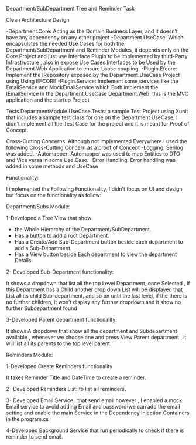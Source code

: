 Department/SubDepartment Tree and Reminder Task


Clean Architecture Design

-Department.Core: Acting as the Domain Business Layer, and it doesn’t have any dependency on any other project 
-Department.UseCase: Which encapsulates the needed Use Cases for both the Department/SubDepartment and Reminder Modules, it depends only on the Core Project and just use Interface Plugin to be implemented by third-Party Infrastructure , also in expose Use Cases Interfaces to be Used by the Department.Web Application to ensure Loose coupling.
-Plugin.Efcore: Implement the IRepository exposed by the Department.UseCase Project using Using EFCORE
-Plugin.Service: Implement some services like the EmailService and MockEmailService which Both implement the IEmailService in the Department.UseCase
Department.Web:  this is the MVC application and the startup Project

Tests.DepartmentModule.UseCase.Tests: a sample Test Project using Xunit that includes a sample test class for one on the Department UseCase, I didn’t implement all the Test Case for the project and it is meant for Proof of Concept.

Cross-Cutting Concerns:
Although not implemented Everywhere I used the following Cross-Cutting Concern as a proof of Concept
-Logging: Serilog was added.
-Automapper: Automapper was used to map Entities to DTO and Vice versa in some Use Case.
-Error Handling: Error handling was added in some methods and UseCase 

Functionality:

I implemented the Following Functionality, I didn’t focus on UI and design but focus on the functionality as follow:

Department/Subs Module:

1-Developed a Tree View that show
-	the Whole Hierarchy of the Department/SubDepartment.
-	Has a button to add a root Department.
-	Has a Create/Add Sub-Department button beside each department to add a Sub-Department.
-	Has a View button beside Each  department to view the department Details.

2- Developed Sub-Department functionality:

It shows a dropdown that list all the top Level Department, once Selected , if this Department has a Child another drop down List will be displayed that List all its child Sub-department, and so on until the last level, if the there is no further children, it won’t display any further  dropdown and it show no further Subdepartment found

3-Developed Parent department functionality:

It shows A dropdown that show all the department and Subdepartment available , whenever we choose one and press View Parent department , it will list all its parents to the top level parent. 

Reminders Module:

1-Developed Create Reminders functionality

It takes Reminder Title and DateTime to create a reminder.

2- Developed Reminders List: to list all reminders.

3- Developed Email Service : that send email however , I enabled a mock Email service to avoid adding Email and password(we can add the email setting and enable the main Service in the Dependency Injection Containers in the program.cs

4-Developed Background Service that run periodically to check if there is reminder to send email.





   






 
